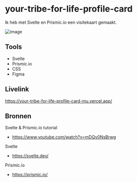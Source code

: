 # your-tribe-for-life-profile-card

Ik heb met Svelte en Prismic.io een visitekaart gemaakt.

![image](https://github.com/r20222/your-tribe-for-life-profile-card/assets/101579892/b7394cea-72b6-43a5-ab0b-90953a35c400)


## Tools

* Svelte
* Prismic.io
* CSS
* Figma

## Livelink

https://your-tribe-for-life-profile-card-mu.vercel.app/

## Bronnen

Svelte & Prismic.io tutorial
* https://www.youtube.com/watch?v=mDQy0NsBrwg

Svelte 
* https://svelte.dev/

Prismic.io
* https://prismic.io/

